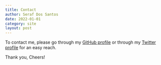 ```yaml
---
title: Contact
author: Seraf Dos Santos
date: 2022-01-01
category: site
layout: post
---
```


To contact me, please go through my [GitHub profile](https://github.com/SerafDosSantos) or through my [Twitter profile](https://twitter.com/serafdossantos) for an easy reach.

Thank you,
Cheers!
